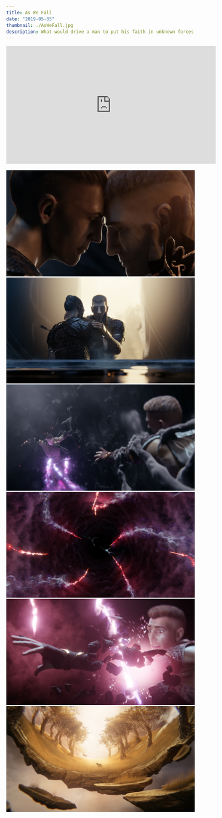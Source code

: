 ```yaml
---
title: As We Fall
date: "2019-05-05"
thumbnail: ./AsWeFall.jpg
description: What would drive a man to put his faith in unknown forces that have tormented him his entire life?  In short, for Kai, it was desperation and an unwillingness to accept the death of his Heartlight.  In this music video we got to take players on a surreal journey of self-discovery and tragedy as we told the story of how Varus came to be.
---
```


<div class="post-content-body-wide">

<iframe width="560" height="315" src="https://www.youtube.com/embed/vzNcSvKCOyA?controls=0" title="YouTube video player" frameborder="0" allow="accelerometer; autoplay; clipboard-write; encrypted-media; gyroscope; picture-in-picture" allowfullscreen></iframe>

</div>

![130](./130.jpg)
![100](./100.jpg)
![370](./370.jpg)
![500](./500.jpg)
![510](./510.jpg)
![530](./530_1.jpg)
